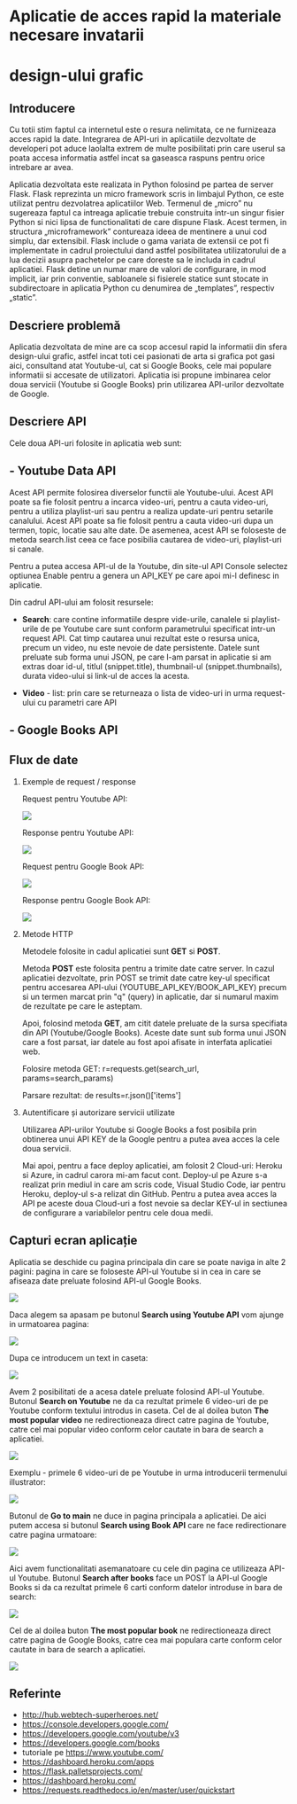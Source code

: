 # Aplicatie de acces rapid la materiale necesare invatarii 
# design-ului grafic


## Introducere

Cu totii stim faptul ca internetul este o resura nelimitata, ce ne furnizeaza acces rapid la date. Integrarea de API-uri in aplicatiile dezvoltate de developeri pot aduce laolalta extrem de multe posibilitati prin care userul sa poata accesa informatia astfel incat sa gaseasca raspuns pentru orice intrebare ar avea.

Aplicatia dezvoltata este realizata in Python folosind pe partea de server Flask. 
Flask reprezinta un micro framework scris in limbajul Python, ce este utilizat pentru dezvolatrea aplicatiilor Web. Termenul de „micro” nu sugereaza faptul ca intreaga aplicatie trebuie construita intr-un singur fisier Python si nici lipsa de functionalitati de care dispune Flask. Acest termen, in structura „microframework” contureaza ideea de mentinere a unui cod simplu, dar extensibil. Flask include o gama variata de extensii ce pot fi implementate in cadrul proiectului dand astfel posibilitatea utilizatorului de a lua decizii asupra pachetelor pe care doreste sa le includa in cadrul aplicatiei.
Flask detine un numar mare de valori de configurare, in mod implicit, iar prin conventie, sabloanele si fisierele statice sunt stocate in subdirectoare in aplicatia Python cu denumirea de „templates”, respectiv „static”.

## Descriere problemă 

Aplicatia dezvoltata de mine are ca scop accesul rapid la informatii din sfera design-ului grafic, astfel incat toti cei pasionati de arta si grafica pot gasi aici, consultand atat Youtube-ul, cat si Google Books, cele mai populare informatii si accesate de utilizatori. Aplicatia isi propune imbinarea celor doua servicii (Youtube si Google Books) prin utilizarea API-urilor dezvoltate de Google.

## Descriere API

Cele doua API-uri folosite in aplicatia web sunt:

## - Youtube Data API
 
Acest API permite folosirea diverselor functii ale Youtube-ului. Acest API poate sa fie folosit pentru a incarca video-uri, pentru a cauta video-uri, pentru a utiliza playlist-uri sau pentru a realiza update-uri pentru setarile canalului. Acest API poate sa fie folosit pentru a cauta video-uri dupa un termen, topic, locatie sau alte date. De asemenea, acest API se foloseste de metoda search.list ceea ce face posibilia cautarea de video-uri, playlist-uri si canale.
 
Pentru a putea accesa API-ul de la Youtube, din site-ul API Console selectez optiunea Enable pentru a genera un API_KEY pe care apoi mi-l definesc in aplicatie.

Din cadrul API-ului am folosit resursele:

   - **Search**: care contine informatiile despre vide-urile, canalele si playlist-urile de pe Youtube care sunt conform parametrului  specificat intr-un request API. Cat timp cautarea unui rezultat este o resursa unica, precum un video, nu este nevoie de date persistente. Datele sunt preluate sub forma unui JSON, pe care l-am parsat in aplicatie si am extras doar id-ul, titlul (snippet.title), thumbnail-ul (snippet.thumbnails), durata video-ului si link-ul de acces la acesta.
      
   - **Video** - list: prin care se returneaza o lista de video-uri in urma request-ului cu parametri care API
      
 ## - Google Books API

## Flux de date

1. Exemple de request / response

    Request pentru Youtube API:
    
    ![](imagini/request_yt.png)
       
    Response pentru Youtube API:
    
    ![](imagini/response_yt.png)
    
    Request pentru Google Book API:

    ![](imagini/request_bk.png)
       
    Response pentru Google Book API:
    
    ![](imagini/response_bk.png)
    
    
2. Metode HTTP

    Metodele folosite in cadul aplicatiei sunt **GET** si **POST**.
    
    Metoda **POST** este folosita pentru a trimite date catre server. In cazul aplicatiei dezvoltate, prin POST se trimit date catre key-ul specificat pentru accesarea API-ului (YOUTUBE_API_KEY/BOOK_API_KEY) precum si un termen marcat prin "q" (query) in aplicatie, dar si numarul maxim de rezultate pe care le asteptam. 
    
    Apoi, folosind metoda **GET**, am citit datele preluate de la sursa specifiata din API (Youtube/Google Books). Aceste date sunt sub forma unui JSON care a fost parsat, iar datele au fost apoi afisate in interfata aplicatiei web.
    
    Folosire metoda GET: r=requests.get(search_url, params=search_params)
    
    Parsare rezultat: de results=r.json()['items']

3. Autentificare și autorizare servicii utilizate

    Utilizarea API-urilor Youtube si Google Books a fost posibila prin obtinerea unui API KEY de la Google pentru a putea avea acces la cele doua servicii. 
    
    Mai apoi, pentru a face deploy aplicatiei, am folosit 2 Cloud-uri: Heroku si Azure, in cadrul carora mi-am facut cont. Deploy-ul pe Azure s-a realizat prin mediul in care am scris code, Visual Studio Code, iar pentru Heroku, deploy-ul s-a relizat din GitHub. Pentru a putea avea acces la API pe aceste doua Cloud-uri a fost nevoie sa declar KEY-ul in sectiunea de configurare a variabilelor pentru cele doua medii.

## Capturi ecran aplicație 

Aplicatia se deschide cu pagina principala din care se poate naviga in alte 2 pagini: pagina in care se foloseste API-ul Youtube si in cea in care se afiseaza date preluate folosind API-ul Google Books.

![](imagini/main.png)

Daca alegem sa apasam pe butonul **Search using Youtube API** vom ajunge in urmatoarea pagina:
<br>

![](imagini/yt1.png)

Dupa ce introducem un text in caseta:

![](imagini/yt2.png)

Avem 2 posibilitati de a acesa datele preluate folosind API-ul Youtube. Butonul **Search on Youtube** ne da ca rezultat primele 6 video-uri de pe Youtube conform textului introdus in caseta. Cel de al doilea buton **The most popular video** ne redirectioneaza direct catre pagina de Youtube, catre cel mai popular video conform celor cautate in bara de search a aplicatiei.

![](imagini/yt3.png)

Exemplu - primele 6 video-uri de pe Youtube in urma introducerii termenului illustrator:

![](imagini/yt4.png)

Butonul de **Go to main** ne duce in pagina principala a aplicatiei.
De aici putem accesa si butonul **Search using Book API** care ne face redirectionare catre pagina urmatoare:

![](imagini/bk1.png)

Aici avem functionalitati asemanatoare cu cele din pagina ce utilizeaza API-ul Youtube. Butonul **Search after books** face un POST la API-ul Google Books si da ca rezultat primele 6 carti conform datelor introduse in bara de search:

![](imagini/bk2.png)

Cel de al doilea buton **The most popular book** ne redirectioneaza direct catre pagina de Google Books, catre cea mai populara carte conform celor cautate in bara de search a aplicatiei.

![](imagini/bk3.png)

## Referinte
 - http://hub.webtech-superheroes.net/
 - https://console.developers.google.com/
 - https://developers.google.com/youtube/v3
 - https://developers.google.com/books
 - tutoriale pe https://www.youtube.com/
 - https://dashboard.heroku.com/apps
 - https://flask.palletsprojects.com/
 - https://dashboard.heroku.com/
 - https://requests.readthedocs.io/en/master/user/quickstart
